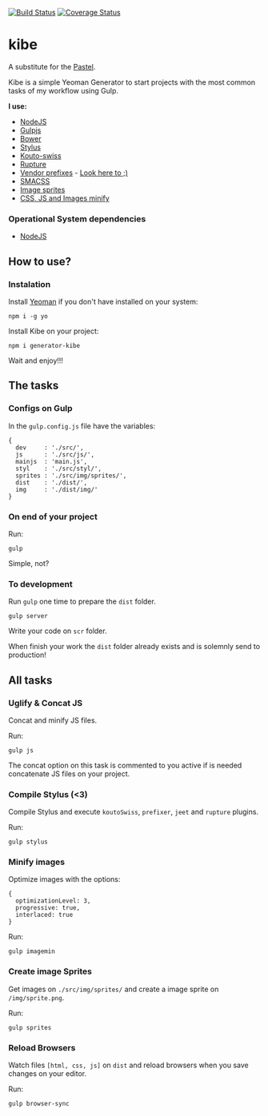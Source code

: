 [![Build Status](https://travis-ci.org/woliveiras/kibe.svg)](https://travis-ci.org/woliveiras/kibe) 
[![Coverage Status](https://coveralls.io/repos/woliveiras/kibe/badge.svg?branch=master&service=github)](https://coveralls.io/github/woliveiras/kibe?branch=master)

# kibe

A substitute for the [Pastel](https://github.com/woliveiras/pastel).

Kibe is a simple Yeoman Generator to start projects with the most common tasks of my workflow using Gulp.

**I use:**

- [NodeJS](http://nodejs.org/)
- [Gulpjs](http://gulpjs.com/)
- [Bower](http://bower.io/)
- [Stylus](https://learnboost.github.io/stylus/)
- [Kouto-swiss](http://kouto-swiss.io/)
- [Rupture](http://jenius.github.io/rupture/)
- [Vendor prefixes](https://developer.mozilla.org/en-US/docs/Glossary/Vendor_Prefix) - [Look here to ;)](http://shouldiprefix.com/)
- [SMACSS](https://smacss.com/)
- [Image sprites](https://css-tricks.com/css-sprites/)
- [CSS, JS and Images minify](https://developers.google.com/speed/docs/insights/MinifyResources)

### Operational System dependencies

- [NodeJS](http://nodejs.org/)

## How to use?

### Instalation

Install [Yeoman](http://yeoman.io/) if you don't have installed on your system:

```
npm i -g yo
```

Install Kibe on your project:

```
npm i generator-kibe
```

Wait and enjoy!!!

## The tasks

### Configs on Gulp

In the `gulp.config.js` file have the variables:

```
{
  dev     : './src/',
  js      : './src/js/',
  mainjs  : 'main.js',
  styl    : './src/styl/',
  sprites : './src/img/sprites/',
  dist    : './dist/',
  img     : './dist/img/'
}
```

### On end of your project

Run:

```
gulp
```

Simple, not?

### To development

Run `gulp` one time to prepare the `dist` folder.

```
gulp server
```

Write your code on `scr` folder.

When finish your work the `dist` folder already exists and is solemnly send to production!

## All tasks

### Uglify & Concat JS

Concat and minify JS files.

Run:

```
gulp js
```

The concat option on this task is commented to you active if is needed concatenate JS files on your project.

### Compile Stylus (<3)

Compile Stylus and execute `koutoSwiss`, `prefixer`, `jeet` and `rupture` plugins.

Run:

```
gulp stylus
```

### Minify images

Optimize images with the options:

```
{
  optimizationLevel: 3, 
  progressive: true,
  interlaced: true
}
```

Run:

```
gulp imagemin
```

### Create image Sprites

Get images on `./src/img/sprites/` and create a image sprite on `/img/sprite.png`.

Run:

```
gulp sprites
```

### Reload Browsers

Watch files `[html, css, js]` on `dist` and reload browsers when you save changes on your editor.

Run:

```
gulp browser-sync
```
